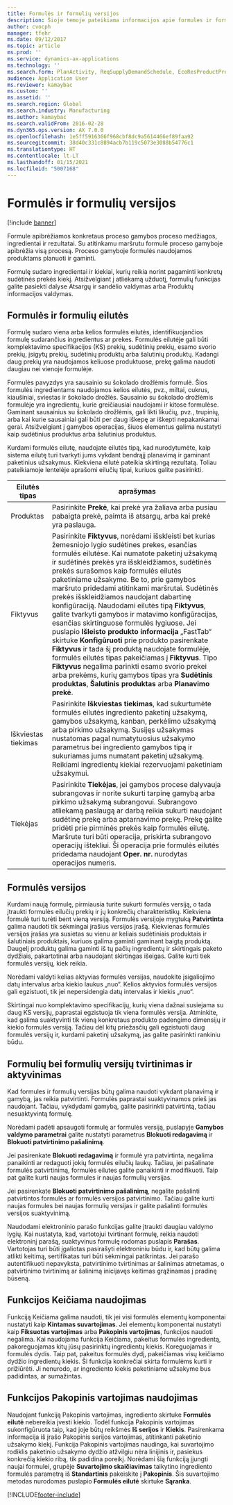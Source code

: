 ```yaml
---
title: Formulės ir formulių versijos
description: Šioje temoje pateikiama informacijos apie formules ir formulių versijas. Formule apibrėžiamos konkretaus proceso gamybos proceso medžiagos, ingredientai ir rezultatai. Proceso gamyboje formulės naudojamos produktams planuoti ir gaminti.
author: cvocph
manager: tfehr
ms.date: 09/12/2017
ms.topic: article
ms.prod: ''
ms.service: dynamics-ax-applications
ms.technology: ''
ms.search.form: PlanActivity, ReqSupplyDemandSchedule, EcoResProductProdTypeFormulaNoActiveFormulaFormPart
audience: Application User
ms.reviewer: kamaybac
ms.custom: ''
ms.assetid: ''
ms.search.region: Global
ms.search.industry: Manufacturing
ms.author: kamaybac
ms.search.validFrom: 2016-02-28
ms.dyn365.ops.version: AX 7.0.0
ms.openlocfilehash: 1e5ff5916366f968cbf8dc9a5614466ef89faa92
ms.sourcegitcommit: 38d40c331c8894acb7b119c5073e3088b54776c1
ms.translationtype: HT
ms.contentlocale: lt-LT
ms.lasthandoff: 01/15/2021
ms.locfileid: "5007168"
---
```

# <a name="formulas-and-formula-versions"></a>Formulės ir formulių versijos

[!include [banner](../includes/banner.md)]

Formule apibrėžiamos konkretaus proceso gamybos proceso medžiagos, ingredientai ir rezultatai. Su atitinkamu maršrutu formulė proceso gamyboje apibrėžia visą procesą. Proceso gamyboje formulės naudojamos produktams planuoti ir gaminti.

Formulę sudaro ingredientai ir kiekiai, kurių reikia norint pagaminti konkretų sudėtinės prekės kiekį. Atsižvelgiant į atliekamą užduotį, formulių funkcijas galite pasiekti dalyse Atsargų ir sandėlio valdymas arba Produktų informacijos valdymas.

## <a name="formulas-and-formula-lines"></a>Formulės ir formulių eilutės
Formulę sudaro viena arba kelios formulės eilutės, identifikuojančios formulę sudarančius ingredientus ar prekes. Formulės eilutėje gali būti komplektavimo specifikacijos (KS) prekių, sudėtinių prekių, esamo svorio prekių, įsigytų prekių, sudėtinių produktų arba šalutinių produktų. Kadangi daug prekių yra naudojamos keliuose produktuose, prekę galima naudoti daugiau nei vienoje formulėje.

Formulės pavyzdys yra sausainio su šokolado drožlėmis formulė. Šios formulės ingredientams naudojamos kelios eilutės, pvz., miltai, cukrus, kiaušiniai, sviestas ir šokolado drožlės. Sausainio su šokolado drožlėmis formulėje yra ingredientų, kurie greičiausiai naudojami ir kitose formulėse. Gaminant sausainius su šokolado drožlėmis, gali likti likučių, pvz., trupinių, arba kai kurie sausainiai gali būti per daug iškepę ar iškepti nepakankamai gerai. Atsižvelgiant į gamybos operacijas, šiuos elementus galima nustatyti kaip sudėtinius produktus arba šalutinius produktus.

Kurdami formulės eilutę, naudojate eilutės tipą, kad nurodytumėte, kaip sistema eilutę turi tvarkyti jums vykdant bendrąjį planavimą ir gaminant paketinius užsakymus. Kiekviena eilutė pateikia skirtingą rezultatą. Toliau pateikiamoje lentelėje aprašomi eilučių tipai, kuriuos galite pasirinkti. 

| Eilutės tipas     | aprašymas  |
|---------------|--------------|
| Produktas          | Pasirinkite **Prekė**, kai prekė yra žaliava arba pusiau pabaigta prekė, paimta iš atsargų, arba kai prekė yra paslauga. |
| Fiktyvus       | Pasirinkite **Fiktyvus**, norėdami išskleisti bet kurias žemesniojo lygio sudėtines prekes, esančias formulės eilutėse. Kai numatote paketinį užsakymą ir sudėtinės prekės yra išskleidžiamos, sudėtinės prekės surašomos kaip formulės eilutės paketiniame užsakyme. Be to, prie gamybos maršruto pridedami atitinkami maršrutai. Sudėtinės prekės išskleidžiamos naudojant dabartinę konfigūraciją. Naudodami eilutės tipą **Fiktyvus**, galite tvarkyti gamybos ir matavimo konfigūracijas, esančias skirtinguose formulės lygiuose. Jei puslapio **Išleisto produkto informacija** „FastTab“ skirtuke **Konfigūruoti** prie produkto pasirenkate **Fiktyvus** ir tada šį produktą naudojate formulėje, formulės eilutės tipas pakeičiamas į **Fiktyvus**. Tipo **Fiktyvus** negalima parinkti esamo svorio prekei arba prekėms, kurių gamybos tipas yra **Sudėtinis produktas**, **Šalutinis produktas** arba **Planavimo prekė**. |
| Iškviestas tiekimas | Pasirinkite **Iškviestas tiekimas**, kad sukurtumėte formulės eilutės ingrediento paketinį užsakymą, gamybos užsakymą, kanban, perkėlimo užsakymą arba pirkimo užsakymą. Susijęs užsakymas nustatomas pagal numatytuosius užsakymo parametrus bei ingrediento gamybos tipą ir sukuriamas jums numatant paketinį užsakymą. Reikiami ingredientų kiekiai rezervuojami paketiniam užsakymui. |
| Tiekėjas        | Pasirinkite **Tiekėjas**, jei gamybos procese dalyvauja subrangovas ir norite sukurti tarpinę gamybą arba pirkimo užsakymą subrangovui. Subrangovo atliekamą paslaugą ar darbą reikia sukurti naudojant sudėtinę prekę arba aptarnavimo prekę. Prekę galite pridėti prie pirminės prekės kaip formulės eilutę. Maršrute turi būti operacija, priskirta subrangovo operacijų ištekliui. Ši operacija prie formulės eilutės pridedama naudojant **Oper. nr.** nurodytas operacijos numeris. |

## <a name="formula-versions"></a>Formulės versijos
Kurdami naują formulę, pirmiausia turite sukurti formulės versiją, o tada įtraukti formulės eilučių prekių ir jų konkrečių charakteristikų. Kiekviena formulė turi turėti bent vieną versiją. Formulės versijoje mygtuką **Patvirtinta** galima naudoti tik sėkmingai įrašius versijos įrašą. Kiekvienas formulės versijos įrašas yra susietas su vienu ar keliais sudėtiniais produktais ir šalutiniais produktais, kuriuos galima gaminti gaminant baigtą produktą. Daugelį produktų galima gaminti iš tų pačių ingredientų ir skirtingais paketo dydžiais, pakartotinai arba naudojant skirtingas išeigas. Galite kurti tiek formulės versijų, kiek reikia.

Norėdami valdyti kelias aktyvias formulės versijas, naudokite įsigaliojimo datų intervalus arba kiekio laukus „nuo“. Kelios aktyvios formulės versijos gali egzistuoti, tik jei nepersidengia datų intervalas ir kiekis „nuo“.

Skirtingai nuo komplektavimo specifikacijų, kurių viena dažnai susiejama su daug KS versijų, paprastai egzistuoja tik viena formulės versija. Atminkite, kad galima suaktyvinti tik vieną konkretaus produkto padengimo dimensijų ir kiekio formulės versiją. Tačiau dėl kitų priežasčių gali egzistuoti daug formulės versijų ir, kurdami paketinį užsakymą, jas galite pasirinkti rankiniu būdu.

## <a name="approve-and-activate-formulas-and-formula-versions"></a>Formulių bei formulių versijų tvirtinimas ir aktyvinimas
Kad formules ir formulių versijas būtų galima naudoti vykdant planavimą ir gamybą, jas reikia patvirtinti. Formulės paprastai suaktyvinamos prieš jas naudojant. Tačiau, vykdydami gamybą, galite pasirinkti patvirtintą, tačiau nesuaktyvintą formulę.

Norėdami padėti apsaugoti formulę ar formulės versiją, puslapyje **Gamybos valdymo parametrai** galite nustatyti parametrus **Blokuoti redagavimą** ir **Blokuoti patvirtinimo pašalinimą**.

Jei pasirenkate **Blokuoti redagavimą** ir formulė yra patvirtinta, negalima panaikinti ar redaguoti jokių formulės eilučių laukų. Tačiau, jei pašalinate formulės patvirtinimą, formulės eilutes galite panaikinti ir modifikuoti. Taip pat galite kurti naujas formules ir naujas formulių versijas.

Jei pasirenkate **Blokuoti patvirtinimo pašalinimą**, negalite pašalinti patvirtintos formulės ar formulės versijos patvirtinimo. Tačiau galite kurti naujas formules bei naujas formulių versijas ir galite pašalinti formulės versijos suaktyvinimą.

Naudodami elektroninio parašo funkcijas galite įtraukti daugiau valdymo lygių. Kai nustatyta, kad, vartotojui tvirtinant formulę, reikia naudoti elektroninį parašą, suaktyvinus formulę rodomas puslapis **Parašas**. Vartotojas turi būti įgaliotas pasirašyti elektroniniu būdu ir, kad būtų galima atlikti keitimą, sertifikatas turi būti sėkmingai patikrintas. Jei parašo autentifikuoti nepavyksta, patvirtinimo tvirtinimas ar šalinimas atmetamas, o patvirtinimo tvirtinimą ar šalinimą inicijavęs keitimas grąžinamas į pradinę būseną.

## <a name="use-the-scalable-feature"></a>Funkcijos Keičiama naudojimas
Funkciją Keičiama galima naudoti, tik jei visi formulės elementų komponentai nustatyti kaip **Kintamas suvartojimas**. Jei elementų komponentai nustatyti kaip **Fiksuotas vartojimas** arba **Pakopinis vartojimas**, funkcijos naudoti negalima. Kai naudojama funkcija Keičiama, pakeitus formulės ingredientą, pakoreguojamas kitų jūsų pasirinktų ingredientų kiekis. Koreguojamas ir formulės dydis. Taip pat, pakeitus formulės dydį, pakeičiamas visų keičiamo dydžio ingredientų kiekis. Ši funkcija konkrečiai skirta formulėms kurti ir prižiūrėti. Ji nenurodo, ar ingrediento kiekis paketiniame užsakyme bus padidintas, ar sumažintas.

## <a name="use-step-consumption"></a>Funkcijos Pakopinis vartojimas naudojimas
Naudojant funkciją Pakopinis vartojimas, ingrediento skirtuke **Formulės eilutė** nebereikia įvesti kiekio. Todėl funkcija Pakopinis vartojimas sukonfigūruota taip, kad joje būtų reikšmės **Iš serijos** ir **Kiekis**. Pasirenkama informacija iš įrašo Pakopinis serijos vartojimas, atitinkanti paketinio užsakymo kiekį. Funkcija Pakopinis vartojimas naudinga, kai suvartojimo rodiklis paketinio užsakymo dydžio atžvilgiu nėra linijinis ir, pasiekus konkrečią kiekio ribą, tik padidina poreikį. Norėdami šią funkciją įjungti naujai formulei, grupėje **Suvartojimo skaičiavimas** taikytino ingrediento formulės parametrą iš **Standartinis** pakeiskite į **Pakopinis**. Šis suvartojimo metodas nurodomas puslapio **Formulės eilutė** skirtuke **Sąranka**.


[!INCLUDE[footer-include](../../includes/footer-banner.md)]